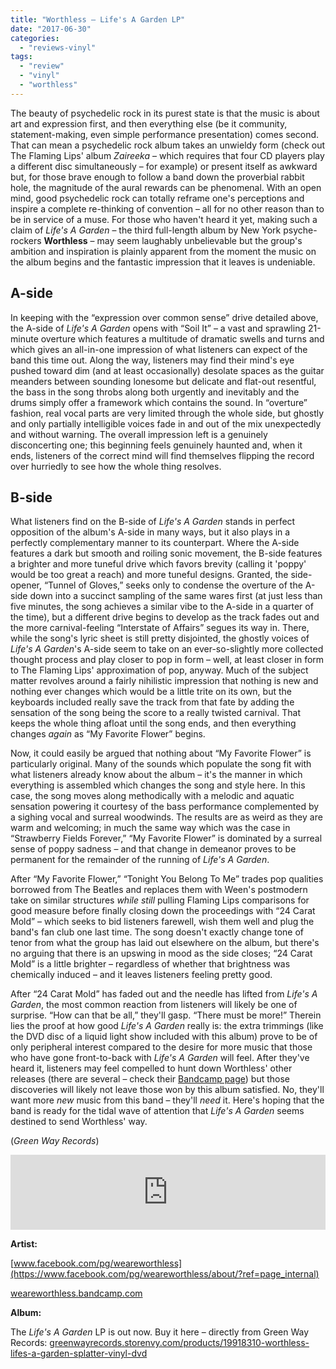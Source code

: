 ```yaml
---
title: "Worthless – Life's A Garden LP"
date: "2017-06-30"
categories: 
  - "reviews-vinyl"
tags: 
  - "review"
  - "vinyl"
  - "worthless"
---
```


The beauty of psychedelic rock in its purest state is that the music is about art and expression first, and then everything else (be it community, statement-making, even simple performance presentation) comes second. That can mean a psychedelic rock album takes an unwieldy form (check out The Flaming Lips' album _Zaireeka_ – which requires that four CD players play a different disc simultaneously – for example) or present itself as awkward but, for those brave enough to follow a band down the proverbial rabbit hole, the magnitude of the aural rewards can be phenomenal. With an open mind, good psychedelic rock can totally reframe one's perceptions and inspire a complete re-thinking of convention – all for no other reason than to be in service of a muse. For those who haven't heard it yet, making such a claim of _Life's A Garden_ – the third full-length album by New York psyche-rockers **Worthless** – may seem laughably unbelievable but the group's ambition and inspiration is plainly apparent from the moment the music on the album begins and the fantastic impression that it leaves is undeniable.

## A-side

In keeping with the “expression over common sense” drive detailed above, the A-side of _Life's A Garden_ opens with “Soil It” – a vast and sprawling 21-minute overture which features a multitude of dramatic swells and turns and which gives an all-in-one impression of what listeners can expect of the band this time out. Along the way, listeners may find their mind's eye pushed toward dim (and at least occasionally) desolate spaces as the guitar meanders between sounding lonesome but delicate and flat-out resentful, the bass in the song throbs along both urgently and inevitably and the drums simply offer a framework which contains the sound. In “overture” fashion, real vocal parts are very limited through the whole side, but ghostly and only partially intelligible voices fade in and out of the mix unexpectedly and without warning. The overall impression left is a genuinely disconcerting one; this beginning feels genuinely haunted and, when it ends, listeners of the correct mind will find themselves flipping the record over hurriedly to see how the whole thing resolves.

## B-side

What listeners find on the B-side of _Life's A Garden_ stands in perfect opposition of the album's A-side in many ways, but it also plays in a perfectly complementary manner to its counterpart. Where the A-side features a dark but smooth and roiling sonic movement, the B-side features a brighter and more tuneful drive which favors brevity (calling it 'poppy' would be too great a reach) and more tuneful designs. Granted, the side-opener, “Tunnel of Gloves,” seeks only to condense the overture of the A-side down into a succinct sampling of the same wares first (at just less than five minutes, the song achieves a similar vibe to the A-side in a quarter of the time), but a different drive begins to develop as the track fades out and the more carnival-feeling “Interstate of Affairs” segues its way in. There, while the song's lyric sheet is still pretty disjointed, the ghostly voices of _Life's A Garden_'s A-side seem to take on an ever-so-slightly more collected thought process and play closer to pop in form – well, at least closer in form to The Flaming Lips' approximation of pop, anyway. Much of the subject matter revolves around a fairly nihilistic impression that nothing is new and nothing ever changes which would be a little trite on its own, but the keyboards included really save the track from that fate by adding the sensation of the song being the score to a really twisted carnival. That keeps the whole thing afloat until the song ends, and then everything changes _again_ as “My Favorite Flower” begins.

Now, it could easily be argued that nothing about “My Favorite Flower” is particularly original. Many of the sounds which populate the song fit with what listeners already know about the album – it's the manner in which everything is assembled which changes the song and style here. In this case, the song moves along methodically with a melodic and aquatic sensation powering it courtesy of the bass performance complemented by a sighing vocal and surreal woodwinds. The results are as weird as they are warm and welcoming; in much the same way which was the case in “Strawberry Fields Forever,” “My Favorite Flower” is dominated by a surreal sense of poppy sadness – and that change in demeanor proves to be permanent for the remainder of the running of _Life's A Garden_.

After “My Favorite Flower,” “Tonight You Belong To Me” trades pop qualities borrowed from The Beatles and replaces them with Ween's postmodern take on similar structures _while still_ pulling Flaming Lips comparisons for good measure before finally closing down the proceedings with “24 Carat Mold” – which seeks to bid listeners farewell, wish them well and plug the band's fan club one last time. The song doesn't exactly change tone of tenor from what the group has laid out elsewhere on the album, but there's no arguing that there is an upswing in mood as the side closes; “24 Carat Mold” is a little brighter – regardless of whether that brightness was chemically induced – and it leaves listeners feeling pretty good.

After “24 Carat Mold” has faded out and the needle has lifted from _Life's A Garden_, the most common reaction from listeners will likely be one of surprise. “How can that be all,” they'll gasp. “There must be more!” Therein lies the proof at how good _Life's A Garden_ really is: the extra trimmings (like the DVD disc of a liquid light show included with this album) prove to be of only peripheral interest compared to the desire for more music that those who have gone front-to-back with _Life's A Garden_ will feel. After they've heard it, listeners may feel compelled to hunt down Worthless' other releases (there are several – check their [Bandcamp page](http://weareworthless.bandcamp.com)) but those discoveries will likely not leave those won by this album satisfied. No, they'll want more _new_ music from this band – they'll _need_ it. Here's hoping that the band is ready for the tidal wave of attention that _Life's A Garden_ seems destined to send Worthless' way.

(_Green Way Records_)

<iframe style="border: 0; width: 100%; height: 120px;" src="https://bandcamp.com/EmbeddedPlayer/album=4158836674/size=large/bgcol=ffffff/linkcol=0687f5/tracklist=false/artwork=small/transparent=true/" width="300" height="150" seamless=""><a href="http://weareworthless.bandcamp.com/album/lifes-a-garden">Life's a Garden by Worthless</a></iframe>

**Artist:**

[www.facebook.com/pg/weareworthless](https://www.facebook.com/pg/weareworthless/about/?ref=page_internal)

[weareworthless.bandcamp.com](https://weareworthless.bandcamp.com/)

**Album:**

The _Life's A Garden_ LP is out now. Buy it here – directly from Green Way Records: [greenwayrecords.storenvy.com/products/19918310-worthless-lifes-a-garden-splatter-vinyl-dvd](http://greenwayrecords.storenvy.com/products/19918310-worthless-lifes-a-garden-splatter-vinyl-dvd)
